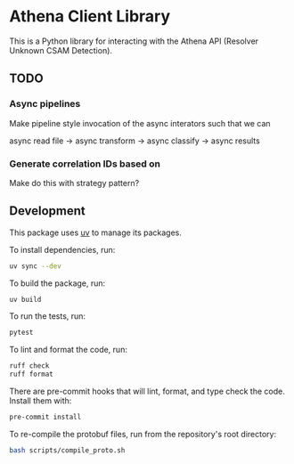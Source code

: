 # Athena Client Library

This is a Python library for interacting with the Athena API (Resolver Unknown
CSAM Detection).

## TODO

### Async pipelines
Make pipeline style invocation of the async interators such that we can

async read file -> async transform -> async classify -> async results

### Generate correlation IDs based on <something>
Make do this with strategy pattern?


## Development
This package uses [uv](https://docs.astral.sh/uv/) to manage its packages.

To install dependencies, run:

```bash
uv sync --dev
```

To build the package, run:

```bash
uv build
```

To run the tests, run:

```bash
pytest
```

To lint and format the code, run:

```bash
ruff check
ruff format
```

There are pre-commit hooks that will lint, format, and type check the code.
Install them with:

```bash
pre-commit install
```

To re-compile the protobuf files, run from the repository's root directory:

```bash
bash scripts/compile_proto.sh
```
